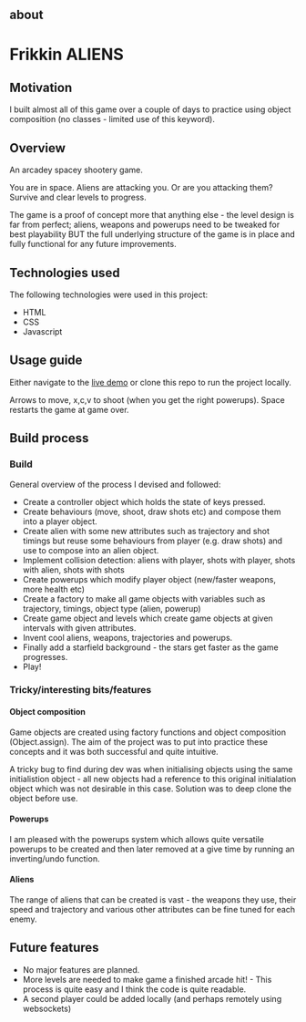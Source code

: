 ## about

# Frikkin ALIENS

## Motivation

I built almost all of this game over a couple of days to practice using object composition (no classes - limited use of this keyword).

## Overview

An arcadey spacey shootery game.

You are in space. Aliens are attacking you. Or are you attacking them? Survive and clear levels to progress.

The game is a proof of concept more that anything else - the level design is far from perfect; aliens, weapons and powerups need to be tweaked for best playability BUT the full underlying structure of the game is in place and fully functional for any future improvements.

## Technologies used

The following technologies were used in this project:

- HTML
- CSS
- Javascript

## Usage guide

Either navigate to the [live demo](https://frickinaliens.netlify.app/) or clone this repo to run the project locally.

Arrows to move, x,c,v to shoot (when you get the right powerups). Space restarts the game at game over.

## Build process

### Build

General overview of the process I devised and followed:

- Create a controller object which holds the state of keys pressed.
- Create behaviours (move, shoot, draw shots etc) and compose them into a player object.
- Create alien with some new attributes such as trajectory and shot timings but reuse some behaviours from player (e.g. draw shots) and use to compose into an alien object.
- Implement collision detection: aliens with player, shots with player, shots with alien, shots with shots 
- Create powerups which modify player object (new/faster weapons, more health etc)
- Create a factory to make all game objects with variables such as trajectory, timings, object type (alien, powerup)
- Create game object and levels which create game objects at given intervals with given attributes.
- Invent cool aliens, weapons, trajectories and powerups.
- Finally add a starfield background - the stars get faster as the game progresses.
- Play!

### Tricky/interesting bits/features

#### Object composition
Game objects are created using factory functions and object composition (Object.assign). The aim of the project was to put into practice these concepts and it was both successful and quite intuitive.

A tricky bug to find during dev was when initialising objects using the same initialistion object - all new objects had a reference to this original initialation object which was not desirable in this case. Solution was to deep clone the object before use.

#### Powerups
I am pleased with the powerups system which allows quite versatile powerups to be created and then later removed at a give time by running an inverting/undo function.

#### Aliens 

The range of aliens that can be created is vast - the weapons they use, their speed and trajectory and various other attributes can be fine tuned for each enemy.

## Future features

- No major features are planned.
- More levels are needed to make game a finished arcade hit! - This process is quite easy and I think the code is quite readable.
- A second player could be added locally (and perhaps remotely using websockets)

